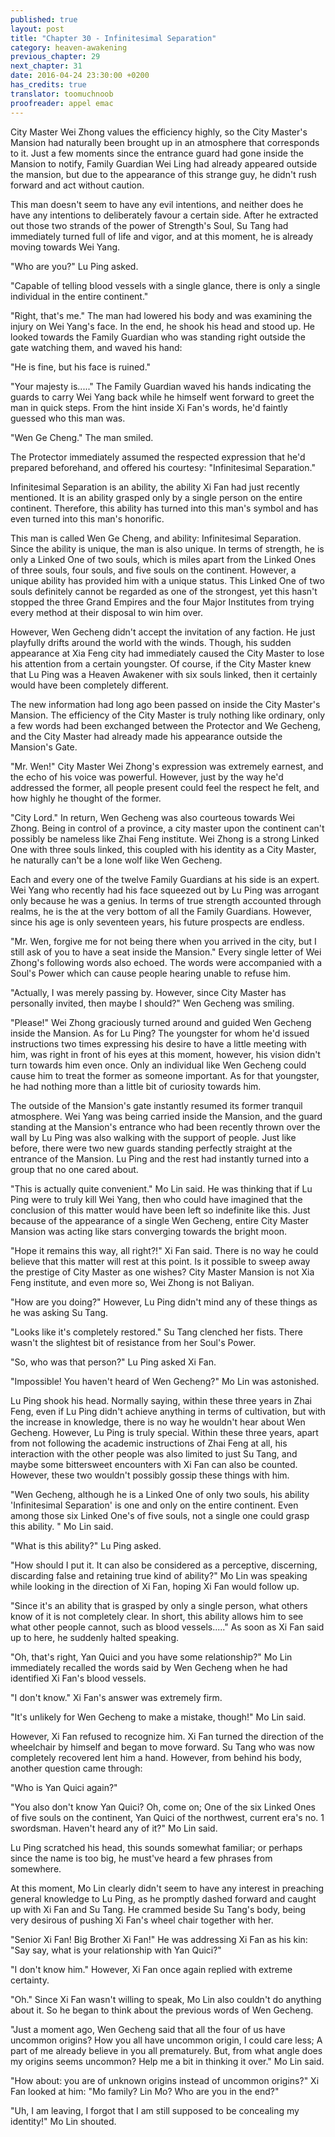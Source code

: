 ```yaml
---
published: true
layout: post
title: "Chapter 30 - Infinitesimal Separation"
category: heaven-awakening
previous_chapter: 29
next_chapter: 31
date: 2016-04-24 23:30:00 +0200
has_credits: true
translator: toomuchnoob
proofreader: appel emac
---
```

City Master Wei Zhong values the efficiency highly, so the City Master's Mansion had naturally been brought up in an atmosphere that corresponds to it. Just a few moments since the entrance guard had gone inside the Mansion to notify, Family Guardian Wei Ling had already appeared outside the mansion, but due to the appearance of this strange guy, he didn't rush forward and act without caution.

This man doesn't seem to have any evil intentions, and neither does he have any intentions to deliberately favour a certain side. After he extracted out those two strands of the power of Strength's Soul, Su Tang had immediately turned full of life and vigor, and at this moment, he is already moving towards Wei Yang.
<!--more-->

"Who are you?" Lu Ping asked.

"Capable of telling blood vessels with a single glance, there is only a single individual in the entire continent."

"Right, that's me." The man had lowered his body and was examining the injury on Wei Yang's face. In the end, he shook his head and stood up. He looked towards the Family Guardian who was standing right outside the gate watching them, and waved his hand:

"He is fine, but his face is ruined."

"Your majesty is....." The Family Guardian waved his hands indicating the guards to carry Wei Yang back while he himself went forward to greet the man in quick steps. From the hint inside Xi Fan's words, he'd faintly guessed who this man was.

"Wen Ge Cheng." The man smiled.

The Protector immediately assumed the respected expression that he'd prepared beforehand, and offered his courtesy: "Infinitesimal Separation."

Infinitesimal Separation is an ability, the ability Xi Fan had just recently mentioned. It is an ability grasped only by a single person on the entire continent. Therefore, this ability has turned into this man's symbol and has even turned into this man's honorific.

This man is called Wen Ge Cheng, and ability: Infinitesimal Separation. Since the ability is unique, the man is also unique. In terms of strength, he is only a Linked One of two souls, which is miles apart from the Linked Ones of three souls, four souls, and five souls on the continent. However, a unique ability has provided him with a unique status. This Linked One of two souls definitely cannot be regarded as one of the strongest, yet this hasn't stopped the three Grand Empires and the four Major Institutes from trying every method at their disposal to win him over.

However, Wen Gecheng didn't accept the invitation of any faction. He just playfully drifts around the world with the winds. Though, his sudden appearance at Xia Feng city had immediately caused the City Master to lose his attention from a certain youngster. Of course, if the City Master knew that Lu Ping was a Heaven Awakener with six souls linked, then it certainly would have been completely different.

The new information had long ago been passed on inside the City Master's Mansion. The efficiency of the City Master is truly nothing like ordinary, only a few words had been exchanged between the Protector and We Gecheng, and the City Master had already made his appearance outside the Mansion's Gate.

"Mr. Wen!" City Master Wei Zhong's expression was extremely earnest, and the echo of his voice was powerful. However, just by the way he'd addressed the former, all people present could feel the respect he felt, and how highly he thought of the former.

"City Lord." In return, Wen Gecheng was also courteous towards Wei Zhong. Being in control of a province, a city master upon the continent can't possibly be nameless like Zhai Feng institute. Wei Zhong is a strong Linked One with three souls linked, this coupled with his identity as a City Master, he naturally can't be a lone wolf like Wen Gecheng.

Each and every one of the twelve Family Guardians at his side is an expert. Wei Yang who recently had his face squeezed out by Lu Ping was arrogant only because he was a genius. In terms of true strength accounted through realms, he is the at the very bottom of all the Family Guardians. However, since his age is only seventeen years, his future prospects are endless.

"Mr. Wen, forgive me for not being there when you arrived in the city, but I still ask of you to have a seat inside the Mansion." Every single letter of Wei Zhong's following words also echoed. The words were accompanied with a Soul's Power which can cause people hearing unable to refuse him.

"Actually, I was merely passing by. However, since City Master has personally invited, then maybe I should?" Wen Gecheng was smiling.

"Please!" Wei Zhong graciously turned around and guided Wen Gecheng inside the Mansion. As for Lu Ping? The youngster for whom he'd issued instructions two times expressing his desire to have a little meeting with him, was right in front of his eyes at this moment, however, his vision didn't turn towards him even once. Only an individual like Wen Gecheng could cause him to treat the former as someone important. As for that youngster, he had nothing more than a little bit of curiosity towards him.

The outside of the Mansion's gate instantly resumed its former tranquil atmosphere. Wei Yang was being carried inside the Mansion, and the guard standing at the Mansion's entrance who had been recently thrown over the wall by Lu Ping was also walking with the support of people. Just like before, there were two new guards standing perfectly straight at the entrance of the Mansion. Lu Ping and the rest had instantly turned into a group that no one cared about.

"This is actually quite convenient." Mo Lin said. He was thinking that if Lu Ping were to truly kill Wei Yang, then who could have imagined that the conclusion of this matter would have been left so indefinite like this. Just because of the appearance of a single Wen Gecheng, entire City Master Mansion was acting like stars converging towards the bright moon.

"Hope it remains this way, all right?!" Xi Fan said. There is no way he could believe that this matter will rest at this point. Is it possible to sweep away the prestige of City Master as one wishes? City Master Mansion is not Xia Feng institute, and even more so, Wei Zhong is not Baliyan.

"How are you doing?"  However, Lu Ping didn't mind any of these things as he was asking Su Tang.

"Looks like it's completely restored." Su Tang clenched her fists. There wasn't the slightest bit of resistance from her Soul's Power.

"So, who was that person?" Lu Ping asked Xi Fan.

"Impossible! You haven't heard of Wen Gecheng?" Mo Lin was astonished.

Lu Ping shook his head. Normally saying, within these three years in Zhai Feng, even if Lu Ping didn't achieve anything in terms of cultivation, but with the increase in knowledge, there is no way he wouldn't hear about Wen Gecheng. However, Lu Ping is truly special. Within these three years, apart from not following the academic instructions of Zhai Feng at all, his interaction with the other people was also limited to just Su Tang, and maybe some bittersweet encounters with Xi Fan can also be counted. However, these two wouldn't possibly gossip these things with him.

"Wen Gecheng, although he is a Linked One of only two souls, his ability 'Infinitesimal Separation' is one and only on the entire continent. Even among those six Linked One's of five souls, not a single one could grasp this ability. " Mo Lin said.

"What is this ability?" Lu Ping asked.

"How should I put it. It can also be considered as a perceptive, discerning, discarding false and retaining true kind of ability?" Mo Lin was speaking while looking in the direction of Xi Fan, hoping Xi Fan would follow up.

"Since it's an ability that is grasped by only a single person, what others know of it is not completely clear. In short, this ability allows him to see what other people cannot, such as blood vessels....." As soon as Xi Fan said up to here, he suddenly halted speaking.

"Oh, that's right, Yan Quici and you have some relationship?" Mo Lin immediately recalled the words said by Wen Gecheng when he had identified Xi Fan's blood vessels.

"I don't know." Xi Fan's answer was extremely firm.

"It's unlikely for Wen Gecheng to make a mistake, though!" Mo Lin said.

However, Xi Fan refused to recognize him. Xi Fan turned the direction of the wheelchair by himself and began to move forward. Su Tang who was now completely recovered lent him a hand. However, from behind his body, another question came through:

"Who is Yan Quici again?"

"You also don't know Yan Quici? Oh, come on; One of the six Linked Ones of five souls on the continent, Yan Quici of the northwest, current era's no. 1 swordsman. Haven't heard any of it?" Mo Lin said.

Lu Ping scratched his head, this sounds somewhat familiar; or perhaps since the name is too big, he must've heard a few phrases from somewhere.

At this moment, Mo Lin clearly didn't seem to have any interest in preaching general knowledge to Lu Ping, as he promptly dashed forward and caught up with Xi Fan and Su Tang. He crammed beside Su Tang's body, being very desirous of pushing Xi Fan's wheel chair together with her.

"Senior Xi Fan! Big Brother Xi Fan!" He was addressing Xi Fan as his kin: "Say say, what is your relationship with Yan Quici?"

"I don't know him." However, Xi Fan once again replied with extreme certainty.

"Oh." Since Xi Fan wasn't willing to speak, Mo Lin also couldn't do anything about it. So he began to think about the previous words of Wen Gecheng.

"Just a moment ago, Wen Gecheng said that all the four of us have uncommon origins? How you all have uncommon origin, I could care less; A part of me already believe in you all prematurely. But, from what angle does my origins seems uncommon? Help me a bit in thinking it over." Mo Lin said.

"How about: you are of unknown origins instead of uncommon origins?" Xi Fan looked at him: "Mo family? Lin Mo?  Who are you in the end?"

"Uh, I am leaving, I forgot that I am still supposed to be concealing my identity!" Mo  Lin shouted.
